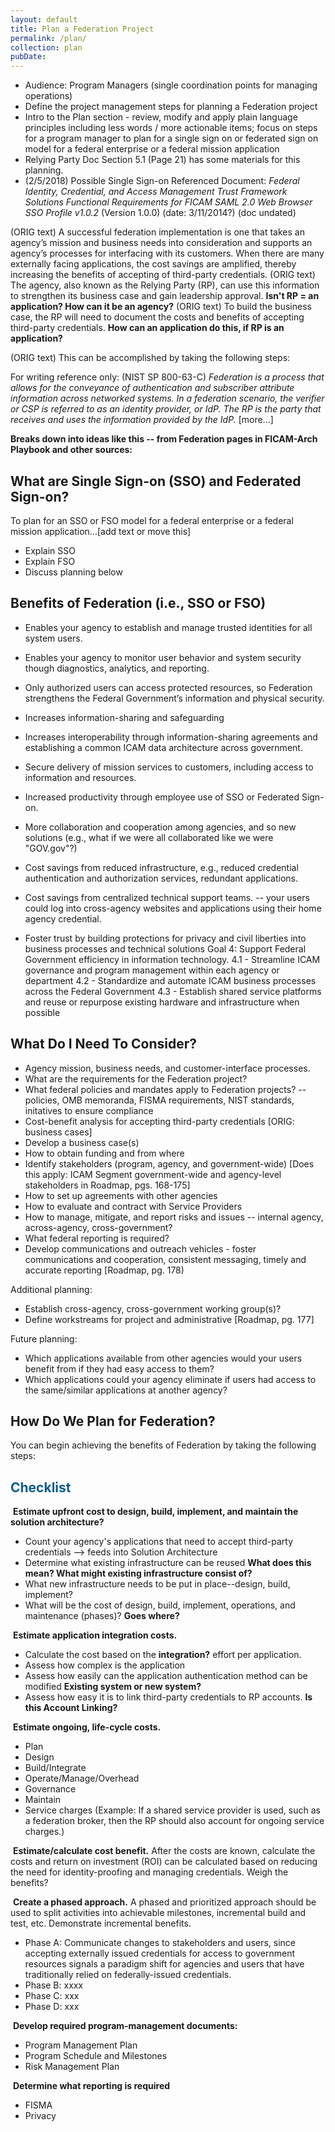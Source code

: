 ```yaml
---
layout: default
title: Plan a Federation Project
permalink: /plan/
collection: plan
pubDate: 
---
```


- Audience: Program Managers (single coordination points for managing operations)
- Define the project management steps for planning a Federation project 
- Intro to the Plan section - review, modify and apply plain language principles including less words / more actionable items; focus on steps for a program manager to plan for a single sign on or federated sign on model for a federal enterprise or a federal mission application
- Relying Party Doc Section 5.1 (Page 21) has some materials for this planning.
- (2/5/2018) Possible Single Sign-on Referenced Document: _Federal Identity, Credential, and Access Management Trust Framework Solutions Functional Requirements for FICAM SAML 2.0 Web Browser SSO Profile v1.0.2_ (Version 1.0.0) (date: 3/11/2014?) (doc undated)

(ORIG text) A successful federation implementation is one that takes an agency’s mission and business needs into consideration and supports an agency’s processes for interfacing with its customers. 
When there are many externally facing applications, the cost savings are amplified, thereby increasing the benefits of accepting of third-party credentials. 
(ORIG text) The agency, also known as the Relying Party (RP), can use this information to strengthen its business case and gain leadership approval. **Isn't RP = an application?  How can it be an agency?**
(ORIG text) To build the business case, the RP will need to document the costs and benefits of accepting third-party credentials. **How can an application do this, if RP is an application?** 

(ORIG text) This can be accomplished by taking the following steps:

For writing reference only:  (NIST SP 800-63-C) _Federation is a process that allows for the conveyance of authentication and subscriber attribute information across networked systems. In a federation scenario, the verifier or CSP is referred to as an identity provider, or IdP. The RP is the party that receives and uses the information provided by the IdP._ [more...]

**Breaks down into ideas like this -- from Federation pages in FICAM-Arch Playbook and other sources:**

## What are Single Sign-on (SSO) and Federated Sign-on?
To plan for an SSO or FSO model for a federal enterprise or a federal mission application...[add text or move this]
* Explain SSO
* Explain FSO
* Discuss planning below

## Benefits of Federation (i.e., SSO or FSO)
* Enables your agency to establish and manage trusted identities for all system users.
* Enables your agency to monitor user behavior and system security though diagnostics, analytics, and reporting.
* Only authorized users can access protected resources, so Federation strengthens the Federal Government’s information and physical security.
* Increases information-sharing and safeguarding
* Increases interoperability through information-sharing agreements and establishing a common ICAM data architecture across government.
* Secure delivery of mission services to customers, including access to information and resources.
* Increased productivity through employee use of SSO or Federated Sign-on.
* More collaboration and cooperation among agencies, and so new solutions (e.g., what if we were all collaborated like we were "GOV.gov"?)
* Cost savings from reduced infrastructure, e.g., reduced credential authentication and authorization services, redundant applications.
* Cost savings from centralized technical support teams.
-- your users could log into cross-agency websites and applications using their home agency credential.

* Foster trust by building protections for privacy and civil liberties into business processes and technical solutions
Goal 4: Support Federal Government efficiency in information technology.
4.1 - Streamline ICAM governance and program management within each agency or department
4.2 - Standardize and automate ICAM business processes across the Federal Government
4.3 - Establish shared service platforms and reuse or repurpose existing hardware and infrastructure when possible

## What Do I Need To Consider?
* Agency mission, business needs, and customer-interface processes. 
* What are the requirements for the Federation project?
* What federal policies and mandates apply to Federation projects? -- policies, OMB memoranda, FISMA requirements, NIST standards, initatives to ensure compliance
* Cost-benefit analysis for accepting third-party credentials [ORIG: business cases]
* Develop a business case(s)
* How to obtain funding and from where
* Identify stakeholders (program, agency, and government-wide)  [Does this apply: ICAM Segment government-wide and agency-level stakeholders in Roadmap, pgs. 168-175]
* How to set up agreements with other agencies
* How to evaluate and contract with Service Providers
* How to manage, mitigate, and report risks and issues -- internal agency, across-agency, cross-government?
* What federal reporting is required?
* Develop communications and outreach vehicles - foster communications and cooperation, consistent messaging, timely and accurate reporting [Roadmap, pg. 178)

Additional planning:
* Establish cross-agency, cross-government working group(s)?
* Define workstreams for project and administrative [Roadmap, pg. 177]


Future planning:
* Which applications available from other agencies would your users benefit from if they had easy access to them?
* Which applications could your agency eliminate if users had access to the same/similar applications at another agency?

## How Do We Plan for Federation?
You can begin achieving the benefits of Federation by taking the following steps:

## <span style="color: #0C5C89">**Checklist**</span>

<i class="fa fa-check-square-o"></i> &nbsp;**Estimate upfront cost to design, build, implement, and maintain the solution architecture?** 
* Count your agency's applications that need to accept third-party credentials --> feeds into Solution Architecture
* Determine what existing infrastructure can be reused **What does this mean? What might existing infrastructure consist of?**
* What new infrastructure needs to be put in place--design, build, implement?
* What will be the cost of design, build, implement, operations, and maintenance (phases)? **Goes where?**

<i class="fa fa-check-square-o"></i> &nbsp;**Estimate application integration costs.**
* Calculate the cost based on the **integration?** effort per application.
* Assess how complex is the application
* Assess how easily can the application authentication method can be modified **Existing system or new system?**
* Assess how easy it is to link third-party credentials to RP accounts. **Is this Account Linking?**

<i class="fa fa-check-square-o"></i> &nbsp;**Estimate ongoing, life-cycle costs.**
* Plan 
* Design
* Build/Integrate
* Operate/Manage/Overhead
* Governance
* Maintain
* Service charges (Example:  If a shared service provider is used, such as a federation broker, then the RP should also account for ongoing service charges.) 

<i class="fa fa-check-square-o"></i> &nbsp;**Estimate/calculate cost benefit.** After the costs are known, calculate the costs and return on investment (ROI) can be calculated based on reducing the need for identity-proofing and managing credentials. Weigh the benefits? 

<i class="fa fa-check-square-o"></i> &nbsp;**Create a phased approach.** <!--There is always a phased approach. What is the phased approach? Everyone already knows this is needed. Do we really need to say this?-->A phased and prioritized approach should be used to split activities into achievable milestones, incremental build and test, etc. Demonstrate incremental benefits. 
* Phase A:  <!--Communicating is good but this text provides no value-->Communicate changes to stakeholders and users, since accepting externally issued credentials for access to government resources signals a paradigm shift for agencies and users that have traditionally relied on federally-issued credentials.
* Phase B: xxxx
* Phase C: xxx
* Phase D: xxx

<i class="fa fa-check-square-o"></i> &nbsp;**Develop required program-management documents:**
* Program Management Plan
* Program Schedule and Milestones
* Risk Management Plan

<i class="fa fa-check-square-o"></i> &nbsp;**Determine what reporting is required**
* FISMA
* Privacy




